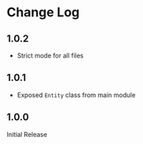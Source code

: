 # Change Log

## 1.0.2
* Strict mode for all files

## 1.0.1
* Exposed `Entity` class from main module

## 1.0.0
Initial Release
